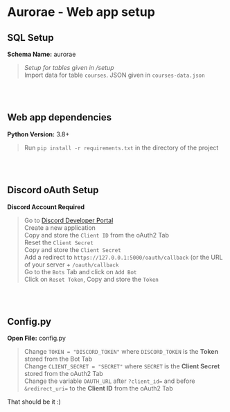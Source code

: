 # Aurorae - Web app setup
## SQL Setup
**Schema Name:** aurorae <br>
> *Setup for tables given in /setup*<br>
> Import data for table `courses`. JSON given in `courses-data.json`

<br><br>
## Web app dependencies
**Python Version:** 3.8+
> Run `pip install -r requirements.txt` in the directory of the project

<br><br>
## Discord oAuth Setup
**Discord Account Required** <br>
> Go to [Discord Developer Portal](https://discord.com/developers/applications) <br >
> Create a new application <br>
> Copy and store the `Client ID` from the oAuth2 Tab <br>
> Reset the `Client Secret` <br>
> Copy and store the `Client Secret` <br>
> Add a redirect to `https://127.0.0.1:5000/oauth/callback` (or the URL of your server + `/oauth/callback`<br>
> Go to the `Bots` Tab and click on `Add Bot` <br>
> Click on `Reset Token`, Copy and store the `Token`

<br><br>
## Config.py
**Open File:** config.py <br>
> Change `TOKEN = "DISCORD_TOKEN"` where `DISCORD_TOKEN` is the **Token** stored from the Bot Tab <br>
> Change `CLIENT_SECRET = "SECRET"` where `SECRET` is the **Client Secret** stored from the oAuth2 Tab <br>
> Change the variable `OAUTH_URL` after `?client_id=` and before `&redirect_uri=` to the **Client ID** from the oAuth2 Tab


That should be it :)
